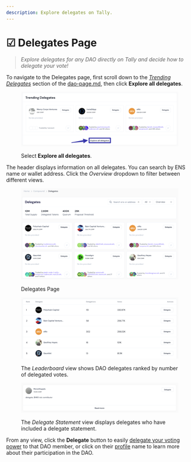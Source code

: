 ```yaml
---
description: Explore delegates on Tally.
---
```


# ☑ Delegates Page

> _Explore delegates for any DAO directly on Tally and decide how to delegate your vote!_

To navigate to the Delegates page, first scroll down to the [_Trending Delegates_](https://docs.tally.xyz/knowledge-base/navigating-the-tally-platform/dao-page#trending-delegates) section of the [dao-page.md](dao-page.md "mention"), then click **Explore all delegates**.

<figure><img src="../../.gitbook/assets/CleanShot 2023-02-17 at 10.14.24@2x (1).png" alt=""><figcaption><p>Select <strong>Explore all delegates</strong>.</p></figcaption></figure>

The header displays information on all delegates. You can search by ENS name or wallet address. Click the _Overview_ dropdown to filter between different views.

<figure><img src="../../.gitbook/assets/CleanShot 2023-01-31 at 13.03.02@2x.png" alt=""><figcaption><p>Delegates Page</p></figcaption></figure>

<figure><img src="../../.gitbook/assets/CleanShot 2023-02-17 at 10.17.43@2x.png" alt=""><figcaption><p>The <em>Leaderboard</em> view shows DAO delegates ranked by number of delegated votes.</p></figcaption></figure>

<figure><img src="../../.gitbook/assets/CleanShot 2023-02-17 at 10.18.37@2x.png" alt=""><figcaption><p>The <em>Delegate Statement</em> view displays delegates who have included a delegate statement.</p></figcaption></figure>

From any view, click the **Delegate** button to easily [delegate your voting power](../proposals/delegating-voting-power.md) to that DAO member, or click on their [profile](tally-profile.md) name to learn more about their participation in the DAO.
